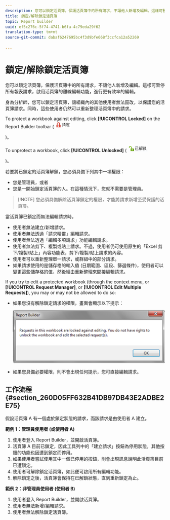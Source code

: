 ```yaml
---
description: 您可以鎖定活頁簿，保護活頁簿中的所有請求，不讓他人新增及編輯。這樣可暫停所有報表請求，啟用活頁簿的離線編輯功能，進行更有效率的編輯。
title: 鎖定/解除鎖定活頁簿
topic: Report builder
uuid: ef5c276c-5f74-4741-b6fa-4c79eda29f62
translation-type: tm+mt
source-git-commit: dabaf6247695bc4f3d9bfe668f3ccfca12a52269

---
```



# 鎖定/解除鎖定活頁簿

您可以鎖定活頁簿，保護活頁簿中的所有請求，不讓他人新增及編輯。這樣可暫停所有報表請求，啟用活頁簿的離線編輯功能，進行更有效率的編輯。

身為分析師，您可以鎖定活頁簿，讓組織內的其他使用者無法竄改，以保護您的活頁簿請求。同時，這些使用者仍然可以重新整理活頁簿中的請求。

To protect a workbook against editing, click **[!UICONTROL Locked]** on the Report Builder toolbar ( ![](assets/locked_icon.png)

)。

To unprotect a workbook, click **[!UICONTROL Unlocked]** ( ![](assets/unlocked_icon.png)

)。

若要將已鎖定的活頁簿解鎖，您必須具備下列其中一項權限：

* 您是管理員，或者
* 您是一開始鎖定活頁簿的人。在這種情況下，您就不需要是管理員。

>[!NOTE] 您必須具備解除活頁簿鎖定的權限，才能將請求新增至受保護的活頁簿。

當活頁簿已鎖定而無法編輯請求時，

* 使用者無法建立/新增請求。
* 使用者無法透過「請求精靈」編輯請求。
* 使用者無法透過「編輯多項請求」功能編輯請求。
* 使用者無法剪下、複製或貼上請求。不過，使用者仍可使用原生的「Excel 剪下/複製/貼上」內容功能表，剪下/複製/貼上請求的內容。
* 使用者可以重新整理單一請求，或群組中的部分請求。
* 如果請求使用的是儲存格的輸入值 (日期範圍、區段、篩選條件)，使用者可以變更這些儲存格的值，然後經由重新整理來間接編輯請求。

If you try to edit a protected workbook (through the context menu, or **[!UICONTROL Request Manager]**, or **[!UICONTROL Edit Multiple Requests]**), you may or may not be allowed to do so:

* 如果您沒有解除鎖定請求的權限，畫面會顯示以下提示：

   ![](assets/locked_workbook_error.png)

* 如果您具備必要權限，則不會出現任何提示，您可直接編輯請求。

## 工作流程 {#section_260D05FF632B41DB97DB43E2ADBE2E75}

假設活頁簿 A 有一個處於鎖定狀態的請求，而該請求是由使用者 A 建立。

**範例 1：管理員使用者 (或使用者 A)**

1. 使用者登入 Report Builder，並開啟活頁簿。
1. 活頁簿 A 目前已鎖定，因此工具列中的「建立請求」按鈕為停用狀態，其他按鈕的功能也因遭到鎖定而停用。
1. 如果使用者嘗試使用其中一個已停用的按鈕，則會出現訊息說明此活頁簿目前已遭鎖定。
1. 使用者可解除鎖定活頁簿，如此便可啟用所有編輯功能。
1. 解除鎖定之後，活頁簿會保持在已解鎖狀態，直到重新鎖定為止。

**範例 2：非管理員使用者 (使用者 B)**

1. 使用者登入 Report Builder，並開啟活頁簿。
1. 使用者無法新增/編輯請求。
1. 使用者無法解除鎖定活頁簿。


